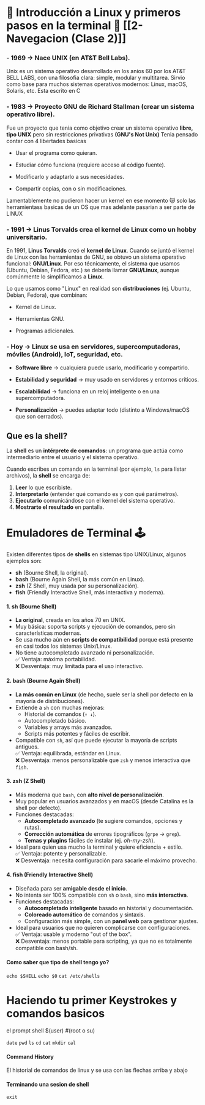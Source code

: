 
#  🐧  Introducción a Linux y primeros pasos en la terminal 🐧 [[2- Navegacion (Clase 2)]]

### - **1969** → Nace UNIX (en AT&T Bell Labs).

Unix es un sistema operativo desarrollado en los anios 60 por los AT&T BELL LABS, con una filosofia clara: simple, modular y multitarea.
Sirvio como base para muchos sistemas operativos modernos: Linux, macOS, Solaris, etc.
Esta escrito en C
### - **1983** → Proyecto GNU de Richard Stallman (crear un sistema operativo libre).

Fue un proyecto que tenia como objetivo crear un sistema operativo **libre, tipo UNIX**  pero sin restricciones privativas **(GNU's Not Unix)** 
Tenia pensado contar con 4 libertades basicas
- Usar el programa como quieran.

- Estudiar cómo funciona (requiere acceso al código fuente).

- Modificarlo y adaptarlo a sus necesidades.

- Compartir copias, con o sin modificaciones.

Lamentablemente no pudieron hacer un kernel en ese momento  😿 solo las herramientass basicas de un OS que mas adelante pasarian a ser parte de LINUX 

### - **1991** → Linus Torvalds crea el **kernel de Linux** como un hobby universitario.

En 1991, **Linus Torvalds** creó el **kernel de Linux**.
Cuando se juntó el kernel de Linux con las herramientas de GNU, se obtuvo un sistema operativo funcional: **GNU/Linux**.
Por eso técnicamente, el sistema que usamos (Ubuntu, Debian, Fedora, etc.) se debería llamar **GNU/Linux**, aunque comúnmente lo simplificamos a **Linux**.

Lo que usamos como "Linux" en realidad son **distribuciones** (ej. Ubuntu, Debian, Fedora), que combinan:

- Kernel de Linux.

- Herramientas GNU.

- Programas adicionales.

### - **Hoy** → Linux se usa en servidores, supercomputadoras, móviles (Android), IoT, seguridad, etc.

- **Software libre** → cualquiera puede usarlo, modificarlo y compartirlo.

- **Estabilidad y seguridad** → muy usado en servidores y entornos críticos.

- **Escalabilidad** → funciona en un reloj inteligente o en una supercomputadora.

- **Personalización** → puedes adaptar todo (distinto a Windows/macOS que son cerrados).

## Que es la shell? 

La **shell** es un **intérprete de comandos**: un programa que actúa como intermediario entre el usuario y el sistema operativo.

Cuando escribes un comando en la terminal (por ejemplo, `ls` para listar archivos), la **shell** se encarga de:

1. **Leer** lo que escribiste.
2. **Interpretarlo** (entender qué comando es y con qué parámetros).
3. **Ejecutarlo** comunicándose con el kernel del sistema operativo.
4. **Mostrarte el resultado** en pantalla.
# Emuladores de Terminal 🕹️

Existen diferentes tipos de **shells** en sistemas tipo UNIX/Linux, algunos ejemplos son:

- **sh** (Bourne Shell, la original).
- **bash** (Bourne Again Shell, la más común en Linux).
- **zsh** (Z Shell, muy usada por su personalización).
- **fish** (Friendly Interactive Shell, más interactiva y moderna).

#### **1. sh (Bourne Shell)**

- **La original**, creada en los años 70 en UNIX.
- Muy básica: soporta scripts y ejecución de comandos, pero sin características modernas.
- Se usa mucho aún en **scripts de compatibilidad** porque está presente en casi todos los sistemas Unix/Linux.
- No tiene autocompletado avanzado ni personalización.  
    ✅ Ventaja: máxima portabilidad.  
    ❌ Desventaja: muy limitada para el uso interactivo.
#### **2. bash (Bourne Again Shell)**

-  **La más común en Linux** (de hecho, suele ser la shell por defecto en la mayoría de distribuciones).
- Extiende a `sh` con muchas mejoras:
    - Historial de comandos (`↑ ↓`).
    - Autocompletado básico.
    - Variables y arrays más avanzados.
    - Scripts más potentes y fáciles de escribir.
- Compatible con `sh`, así que puede ejecutar la mayoría de scripts antiguos.  
    ✅ Ventaja: equilibrada, estándar en Linux.  
    ❌ Desventaja: menos personalizable que `zsh` y menos interactiva que `fish`.

#### **3. zsh (Z Shell)**

-  Más moderna que `bash`, con **alto nivel de personalización**.
- Muy popular en usuarios avanzados y en macOS (desde Catalina es la shell por defecto).
- Funciones destacadas:
    - **Autocompletado avanzado** (te sugiere comandos, opciones y rutas).
    - **Corrección automática** de errores tipográficos (`grpe` → `grep`).
    - **Temas y plugins** fáciles de instalar (ej. _oh-my-zsh_).
- Ideal para quien usa mucho la terminal y quiere eficiencia + estilo.  
    ✅ Ventaja: potente y personalizable.  
    ❌ Desventaja: necesita configuración para sacarle el máximo provecho.

####  **4. fish (Friendly Interactive Shell)**

- Diseñada para ser **amigable desde el inicio**.
- No intenta ser 100% compatible con `sh` o `bash`, sino **más interactiva**.
- Funciones destacadas:
    - **Autocompletado inteligente** basado en historial y documentación.
    - **Coloreado automático** de comandos y sintaxis.
    - Configuración más simple, con un **panel web** para gestionar ajustes.
- Ideal para usuarios que no quieren complicarse con configuraciones.  
    ✅ Ventaja: usable y moderno "out of the box".  
    ❌ Desventaja: menos portable para scripting, ya que no es totalmente compatible con bash/sh.

#### Como saber que tipo de shell tengo yo?
`echo $SHELL`
`echo $0`
`cat /etc/shells`
# Haciendo tu primer Keystrokes y comandos basicos

el prompt shell $(user) #(root o su)

 `date`
 `pwd`
 `ls`
 `cd`
 `cat`
 `mkdir`
 `cal`

#### Command History
El historial de comandos de linux y se usa con las flechas arriba y abajo
#### Terminando una sesion de shell
`exit`


 